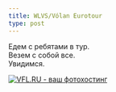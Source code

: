 ```yaml
---
title: WLVS/Vólan Eurotour
type: post
---
```

<p>Едем с ребятами в тур.<br>
Везем с собой все.<br>
Увидимся.<br>
</p>
<a href="http://vfl.ru/fotos/bcc7c1ca21100280.html"><img src="//images.vfl.ru/ii/1521922333/bcc7c1ca/21100280_m.jpg" alt="VFL.RU - ваш фотохостинг" title="VFL.RU - ваш фотохостинг" border="0"></a>
